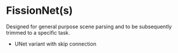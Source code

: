 # FissionNet(s)

Designed for general purpose scene parsing and to be subsequently trimmed to a specific task.

- UNet variant with skip connection

